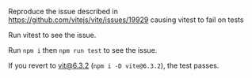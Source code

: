 Reproduce the issue described in https://github.com/vitejs/vite/issues/19929 causing vitest to fail on tests

Run vitest to see the issue.

Run `npm i` then `npm run test` to see the issue.

If you revert to vit@6.3.2 (`npm i -D vite@6.3.2`), the test passes.